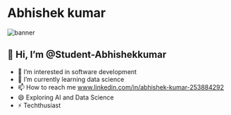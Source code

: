 <h1>Abhishek kumar</h1>

![banner](https://img.freepik.com/premium-photo/anime-boy-his-computer-hearing-lofi-music_846334-1012.jpg?w=826)

 <h2> 👋 Hi, I’m @Student-Abhishekkumar </h2> 
 
- 👀 I’m interested in software development
- 🌱 I’m currently learning data science
- 📫 How to reach me www.linkedin.com/in/abhishek-kumar-253884292
- 😄 Exploring AI and Data Science
- ⚡ Techthusiast

<!---
Student-Abhishekkumar/Student-Abhishekkumar is a ✨ special ✨ repository because its `README.md` (this file) appears on your GitHub profile.
You can click the Preview link to take a look at your changes.
--->
